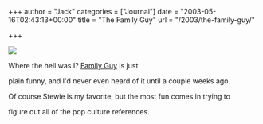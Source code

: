+++
author = "Jack"
categories = ["Journal"]
date = "2003-05-16T02:43:13+00:00"
title = "The Family Guy"
url = "/2003/the-family-guy/"

+++

![][1]

Where the hell was I? [Family Guy][2] is just
  

  
plain funny, and I'd never even heard of it until a couple weeks ago.
  

  
Of course Stewie is my favorite, but the most fun comes in trying to
  

  
figure out all of the pop culture references.

 [1]: images/blog/stewie.png
 [2]: http://www.fox.com/familyguy/index.html